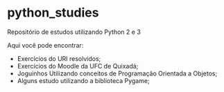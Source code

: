 # python_studies
Repositório de estudos utilizando Python 2 e 3

Aqui você pode encontrar:
- Exercícios do URI resolvidos;
- Exercícios do Moodle da UFC de Quixadá;
- Joguinhos Utilizando conceitos de Programação Orientada a Objetos;
- Alguns estudo utilizando a biblioteca Pygame;
